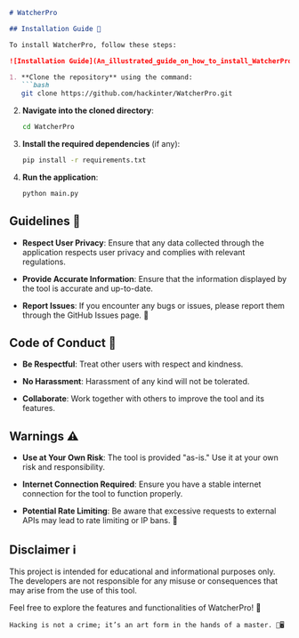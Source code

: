 ```markdown
# WatcherPro

## Installation Guide 🚀

To install WatcherPro, follow these steps:

![Installation Guide](An_illustrated_guide_on_how_to_install_WatcherPro_.png)

1. **Clone the repository** using the command:
   ```bash
   git clone https://github.com/hackinter/WatcherPro.git
   ```

2. **Navigate into the cloned directory**:
   ```bash
   cd WatcherPro
   ```

3. **Install the required dependencies** (if any):
   ```bash
   pip install -r requirements.txt
   ```

4. **Run the application**:
   ```bash
   python main.py
   ```

## Guidelines 📜

- **Respect User Privacy**: Ensure that any data collected through the application respects user privacy and complies with relevant regulations.
  
- **Provide Accurate Information**: Ensure that the information displayed by the tool is accurate and up-to-date.

- **Report Issues**: If you encounter any bugs or issues, please report them through the GitHub Issues page. 🐞

## Code of Conduct 🤝

- **Be Respectful**: Treat other users with respect and kindness.
  
- **No Harassment**: Harassment of any kind will not be tolerated.

- **Collaborate**: Work together with others to improve the tool and its features.

## Warnings ⚠️

- **Use at Your Own Risk**: The tool is provided "as-is." Use it at your own risk and responsibility.
  
- **Internet Connection Required**: Ensure you have a stable internet connection for the tool to function properly.

- **Potential Rate Limiting**: Be aware that excessive requests to external APIs may lead to rate limiting or IP bans. 🚫

## Disclaimer ℹ️

This project is intended for educational and informational purposes only. The developers are not responsible for any misuse or consequences that may arise from the use of this tool.

Feel free to explore the features and functionalities of WatcherPro! 🌟
```
Hacking is not a crime; it’s an art form in the hands of a master. 🎨🖥️
